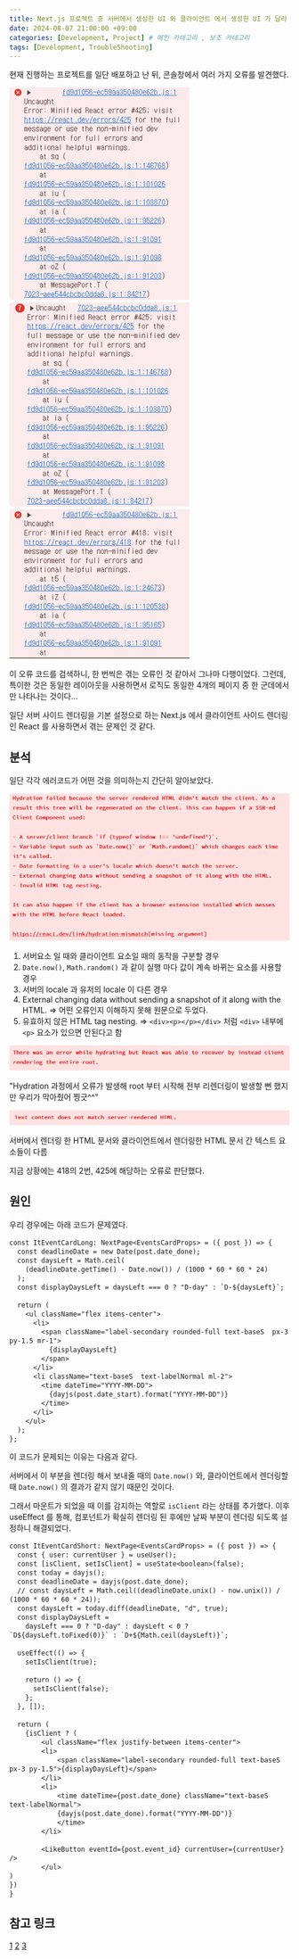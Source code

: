 ```yaml
---
title: Next.js 프로젝트 중 서버에서 생성한 UI 와 클라이언트 에서 생성한 UI 가 달라 발생한 오류
date: 2024-08-07 21:00:00 +09:00
categories: [Development, Project] # 메인 카테고리 , 보조 카테고리
tags: [Development, TroubleShooting]
---
```


현재 진행하는 프로젝트를 일단 배포하고 난 뒤, 콘솔창에서 여러 가지 오류를 발견했다.

![문제의 오류들, 에러코드 418, 423, 425](../assets/img/posts/2024-08-07-nextjs-hydration-with-date-1.png)

이 오류 코드를 검색하니, 한 번씩은 겪는 오류인 것 같아서 그나마 다행이었다.
그런데, 특이한 것은 동일한 레이아웃을 사용하면서 로직도 동일한 4개의 페이지 중 한 군데에서만 나타나는 것이다...

일단 서버 사이드 렌더링을 기본 설정으로 하는 Next.js 에서 클라이언트 사이드 렌더링인 React 를 사용하면서 겪는 문제인 것 같다.

## 분석

일단 각각 에러코드가 어떤 것을 의미하는지 간단히 알아보았다.

![에러코드 418](../assets/img/posts/2024-08-07-nextjs-hydration-with-date-2.png)

1. 서버요소 일 때와 클라이언트 요소일 때의 동작을 구분할 경우
2. `Date.now()`, `Math.random()` 과 같이 실행 마다 값이 계속 바뀌는 요소를 사용할 경우
3. 서버의 locale 과 유저의 locale 이 다른 경우
4. External changing data without sending a snapshot of it along with the HTML. => 어떤 오류인지 이해하지 못해 원문으로 두었다.
5. 유효하지 않은 HTML tag nesting. => `<div><p></p></div>` 처럼 `<div>` 내부에 `<p>` 요소가 있으면 안된다고 함

![에러코드 423](../assets/img/posts/2024-08-07-nextjs-hydration-with-date-3.png)

"Hydration 과정에서 오류가 발생해 root 부터 시작해 전부 리렌더링이 발생할 뻔 했지만 우리가 막아줬어 찡긋^^"

![에러코드 425](../assets/img/posts/2024-08-07-nextjs-hydration-with-date-4.png)

서버에서 렌더링 한 HTML 문서와 클라이언트에서 렌더링한 HTML 문서 간 텍스트 요소들이 다름

지금 상황에는 418의 2번, 425에 해당하는 오류로 판단했다.

## 원인

우리 경우에는 아래 코드가 문제였다.

```tsx
const ItEventCardLong: NextPage<EventsCardProps> = ({ post }) => {
  const deadlineDate = new Date(post.date_done);
  const daysLeft = Math.ceil(
    (deadlineDate.getTime() - Date.now()) / (1000 * 60 * 60 * 24)
  );
  const displayDaysLeft = daysLeft === 0 ? "D-day" : `D-${daysLeft}`;

  return (
    <ul className="flex items-center">
      <li>
        <span className="label-secondary rounded-full text-baseS  px-3 py-1.5 mr-1">
          {displayDaysLeft}
        </span>
      </li>
      <li className="text-baseS  text-labelNormal ml-2">
        <time dateTime="YYYY-MM-DD">
          {dayjs(post.date_start).format("YYYY-MM-DD")}
        </time>
      </li>
    </ul>
  );
};
```

이 코드가 문제되는 이유는 다음과 같다.

서버에서 이 부분을 렌더링 해서 보내줄 때의 `Date.now()` 와, 클라이언트에서 렌더링할 때 `Date.now()` 의 결과가 같지 않기 때문인 것이다.

그래서 마운트가 되었을 때 이를 감지하는 역할로 `isClient` 라는 상태를 추가했다. 이후 useEffect 를 통해, 컴포넌트가 확실히 렌더링 된 후에만 날짜 부분이 렌더링 되도록 설정하니 해결되었다.

```tsx
const ItEventCardShort: NextPage<EventsCardProps> = ({ post }) => {
  const { user: currentUser } = useUser();
  const [isClient, setIsClient] = useState<boolean>(false);
  const today = dayjs();
  const deadlineDate = dayjs(post.date_done);
  // const daysLeft = Math.ceil((deadlineDate.unix() - now.unix()) / (1000 * 60 * 60 * 24));
  const daysLeft = today.diff(deadlineDate, "d", true);
  const displayDaysLeft =
    daysLeft === 0 ? "D-day" : daysLeft < 0 ? `D${daysLeft.toFixed(0)}` : `D+${Math.ceil(daysLeft)}`;

  useEffect(() => {
    setIsClient(true);

    return () => {
      setIsClient(false);
    };
  }, []);

  return (
    {isClient ? (
        <ul className="flex justify-between items-center">
        <li>
            <span className="label-secondary rounded-full text-baseS px-3 py-1.5">{displayDaysLeft}</span>
        </li>
        <li>
            <time dateTime={post.date_done} className="text-baseS text-labelNormal">
            {dayjs(post.date_done).format("YYYY-MM-DD")}
            </time>
        </li>

        <LikeButton eventId={post.event_id} currentUser={currentUser} />
        </ul>
)
})
}

```

## 참고 링크

[1](https://blog.hwahae.co.kr/all/tech/13604)
[2](https://velog.io/@hamjw0122/Next.js-Hydration)
[3](https://stackoverflow.com/questions/77437068/next-js-uncaught-error-minified-react-error-418-423?rq=2)
